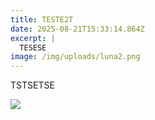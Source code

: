 ```yaml
---
title: TESTE2T
date: 2025-08-21T15:33:14.864Z
excerpt: |
  TESESE
image: /img/uploads/luna2.png
---
```

T﻿STSETSE

![](/img/uploads/9d82f617-294a-494a-8701-4122abd73a3e.webp)